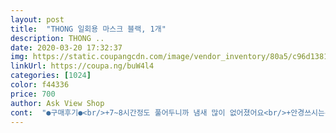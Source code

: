 ```yaml
---
layout: post 
title:  "THONG 일회용 마스크 블랙, 1개" 
description: THONG ..
date: 2020-03-20 17:32:37 
img: https://static.coupangcdn.com/image/vendor_inventory/80a5/c96d1381c47b36734487212c9047df78694657b38cc8a38be2a6431edb80.png 
linkUrl: https://coupa.ng/buW4l4 
categories: [1024] 
color: f44336 
price: 700 
author: Ask View Shop 
cont:  "●구매후기●<br/>+7~8시간정도 풀어두니까 냄새 많이 없어졌어요<br/>+안경쓰시는분들은 안경에 습기찰거같아요<br/>3중이구요 앞면기준 검<br/> -흰<br/> -흰입니다<br/>가격여하를 떠나 주변 아는 사람에게 권하진 못하겠고 필터패드 대고 쓰려고 마음먹은 난 쓸 만하다<br/>가격이 쫌 슬프네요ㅠ<br/>구매 고민되시는 분들 읽어보시면 좋아요<br/>그래도 쪽팔려서 못 쓰고다닐 정도는 아닌거 같아요<br/>그래서 그런지 흰색면이 비춰져 보여서 드문드문 흰색이 보입니다<br/>그러다보니 애초 마스크 성능에 큰 기대는 안했다<br/>그리고 또 하나 별 기대도 안했지만 마스크 자체 필터기능도 내가 보기엔 거의 없다<br/>끈부분 잘 늘어납니다 근데 세게 당기면 끊어져요<br/>냄새가 좀 나서 베란다에있고<br/>눅눅한 창고에 오래 보관한거같은 냄새가 났습니다<br/>다른곳들 가격 1개당 200원대 300원대로<br/>단점은 마스크 자체 필터기능은 거의 기대할 수 없고 또 하나 처음에 냄새가 난다 등이다<br/>마스크쓰면서 그정도로 세게 당기진 않으니까 괜찮은거같습니다<br/>많이 떨어졌던데... <br/>.<br/>여기는 오히려 가격을 100원이나 올리고<br/>뭐 이건 제가 상품후기 잘못봤으니까 감안하구여<br/>배송은 20일주문 1일도착  무난하고<br/>비닐포장 뜯자마자 소독한 냄새인지<br/>비염이라 왠만한 냄새는 잘 못 맡는데 좀 심하게 납니다... <br/><br/>상품 상세설명엔 단면사진 없길래 같이 첨부합니다<br/>수령 후 써보니 일회용치고 마스크 형태는 유지된다 너무 얇지 않고 생각보다 짱짱한 편이다<br/>시간 지나니까 옅어지긴 하더라구요<br/>쓰기전에 다 풀어헤쳐서  1일~2일 냄새 빼고 쓰려구요<br/>염색은 잘되어있고<br/>오전에 받아서 냄새 빠지나 테스트 해보려고 한장 꺼내놨는데<br/>완전 앞 뒤 양면 블랙인줄 알고 시켰는데 한쪽은 흰색이네요<br/>이에 이 일회용마스크에 대해 정리하면<br/>장점은 생각보다 천이 두껍고 짱짱해 마스크 형태는 유지시킨다<br/>적당히 마스크 형태만 유지시켜주면 "필터기능은 먼저 구입한 필터패드에 기대하지 뭐" 하는 생각이었다<br/>전에 구입한 마스크 필터패드가 많아 그걸 붙여쓰려고 구입했다<br/>처음엔 "이거 써도 괜찮나?" 싶을 정도로 시큼한 냄새가 났는데 한 이틀 펼쳐놓았더니 냄새가 많이 없어지긴 한다<br/>코 와이어 부분 적당히 구부려집니다<br/>코에 딱 밀착은 안되는데 그래도 사용하는데  불편하진 않은 정도에요<br/>한데 문제가 있었다<br/>" 
---
```

